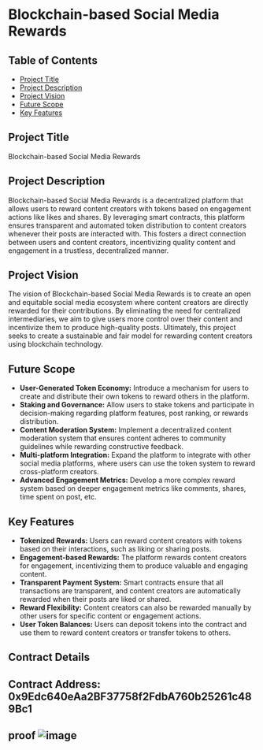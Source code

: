 # Blockchain-based Social Media Rewards

## Table of Contents
- [Project Title](#project-title)
- [Project Description](#project-description)
- [Project Vision](#project-vision)
- [Future Scope](#future-scope)
- [Key Features](#key-features)

## Project Title

Blockchain-based Social Media Rewards

## Project Description

Blockchain-based Social Media Rewards is a decentralized platform that allows users to reward content creators with tokens based on engagement actions like likes and shares. By leveraging smart contracts, this platform ensures transparent and automated token distribution to content creators whenever their posts are interacted with. This fosters a direct connection between users and content creators, incentivizing quality content and engagement in a trustless, decentralized manner.

## Project Vision

The vision of Blockchain-based Social Media Rewards is to create an open and equitable social media ecosystem where content creators are directly rewarded for their contributions. By eliminating the need for centralized intermediaries, we aim to give users more control over their content and incentivize them to produce high-quality posts. Ultimately, this project seeks to create a sustainable and fair model for rewarding content creators using blockchain technology.

## Future Scope

- **User-Generated Token Economy:** Introduce a mechanism for users to create and distribute their own tokens to reward others in the platform.
- **Staking and Governance:** Allow users to stake tokens and participate in decision-making regarding platform features, post ranking, or rewards distribution.
- **Content Moderation System:** Implement a decentralized content moderation system that ensures content adheres to community guidelines while rewarding constructive feedback.
- **Multi-platform Integration:** Expand the platform to integrate with other social media platforms, where users can use the token system to reward cross-platform creators.
- **Advanced Engagement Metrics:** Develop a more complex reward system based on deeper engagement metrics like comments, shares, time spent on post, etc.

## Key Features

- **Tokenized Rewards:** Users can reward content creators with tokens based on their interactions, such as liking or sharing posts.
- **Engagement-based Rewards:** The platform rewards content creators for engagement, incentivizing them to produce valuable and engaging content.
- **Transparent Payment System:** Smart contracts ensure that all transactions are transparent, and content creators are automatically rewarded when their posts are liked or shared.
- **Reward Flexibility:** Content creators can also be rewarded manually by other users for specific content or engagement actions.
- **User Token Balances:** Users can deposit tokens into the contract and use them to reward content creators or transfer tokens to others.

## Contract Details
Contract Address: 0x9Edc640eAa2BF37758f2FdbA760b25261c489Bc1
---
## proof ![image](https://github.com/user-attachments/assets/d98bb190-01b6-448d-95ef-bc95686a15a1)


